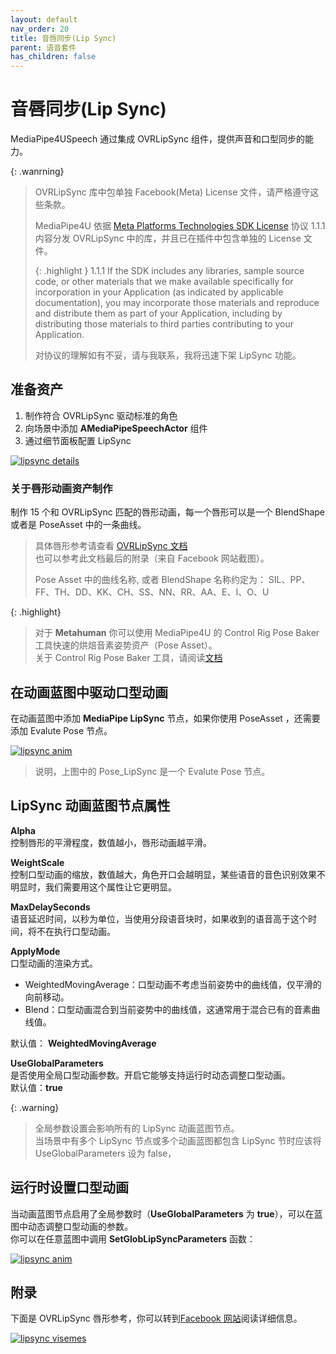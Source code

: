 ```yaml
---
layout: default
nav_order: 20
title: 音唇同步(Lip Sync)
parent: 语音套件
has_children: false
---
```


# 音唇同步(Lip Sync)

MediaPipe4USpeech 通过集成 OVRLipSync 组件，提供声音和口型同步的能力。   

{: .wanrning}
> OVRLipSync 库中包单独 Facebook(Meta) License 文件，请严格遵守这些条款。   
>        
> MediaPipe4U 依据 [Meta Platforms Technologies SDK License](https://developer.oculus.com/licenses/oculussdk/) 协议 1.1.1 内容分发 OVRLipSync 中的库，并且已在插件中包含单独的 License 文件。   
>
> <div markdown="block">   
> {: .highlight }   
> 1.1.1 If the SDK includes any libraries,
> sample source code, or other materials that we make available specifically for incorporation in your Application (as indicated by applicable documentation), 
> you may incorporate those materials and reproduce and distribute them as part of your Application, including by distributing those materials to third parties contributing to your Application.   
> </div>   
>   
> 对协议的理解如有不妥，请与我联系，我将迅速下架 LipSync 功能。


## 准备资产

1. 制作符合 OVRLipSync 驱动标准的角色   
1. 向场景中添加 **AMediaPipeSpeechActor** 组件
1. 通过细节面板配置 LipSync   

[![lipsync details](./images/lip_sync_details.jpg "lipsync details")](./images/lip_sync_details.jpg)

### 关于唇形动画资产制作   

制作 15 个和 OVRLipSync 匹配的唇形动画，每一个唇形可以是一个 BlendShape 或者是 PoseAsset 中的一条曲线。   
> 具体唇形参考请查看 [OVRLipSync 文档](https://developer.oculus.com/documentation/unity/audio-ovrlipsync-viseme-reference)   
> 也可以参考此文档最后的附录（来自 Facebook 网站截图）。   
>    
> Pose Asset 中的曲线名称, 或者 BlendShape 名称约定为： SIL、PP、FF、TH、DD、KK、CH、SS、NN、RR、AA、E、I、O、U   


{: .highlight}
> 对于 **Metahuman** 你可以使用 MediaPipe4U 的 Control Rig Pose Baker 工具快速的烘焙音素姿势资产（Pose Asset）。   
> 关于 Control Rig Pose Baker 工具，请阅读[文档](../ue_tools/control_rig_pose_baker.md)


## 在动画蓝图中驱动口型动画

在动画蓝图中添加 **MediaPipe LipSync** 节点，如果你使用 PoseAsset ，还需要添加 Evalute Pose 节点。

[![lipsync anim](./images/lip_sync_anim_blueprint.jpg "lipsync anim")](./images/lip_sync_anim_blueprint.jpg)

> 说明，上图中的 Pose_LipSync 是一个 Evalute Pose 节点。


## LipSync 动画蓝图节点属性

**Alpha**   
控制唇形的平滑程度，数值越小，唇形动画越平滑。

**WeightScale**   
控制口型动画的缩放，数值越大，角色开口会越明显，某些语音的音色识别效果不明显时，我们需要用这个属性让它更明显。

**MaxDelaySeconds**   
语音延迟时间，以秒为单位，当使用分段语音块时，如果收到的语音高于这个时间，将不在执行口型动画。

**ApplyMode**   
口型动画的渲染方式。
- WeightedMovingAverage：口型动画不考虑当前姿势中的曲线值，仅平滑的向前移动。
- Blend：口型动画混合到当前姿势中的曲线值，这通常用于混合已有的音素曲线值。   

默认值： **WeightedMovingAverage**   

**UseGlobalParameters**   
是否使用全局口型动画参数。开启它能够支持运行时动态调整口型动画。   
默认值：**true**

{: .warning}
> 全局参数设置会影响所有的 LipSync 动画蓝图节点。   
> 当场景中有多个 LipSync 节点或多个动画蓝图都包含 LipSync 节时应该将 UseGlobalParameters 设为 false，

## 运行时设置口型动画

当动画蓝图节点启用了全局参数时（**UseGlobalParameters** 为 **true**），可以在蓝图中动态调整口型动画的参数。   
你可以在任意蓝图中调用 **SetGlobLipSyncParameters** 函数：

[![lipsync anim](./images/lip_sync_set_global_params.jpg "lipsync anim")](./images/lip_sync_set_global_params.jpg)

## 附录

下面是 OVRLipSync 唇形参考，你可以转到[Facebook 网站](https://developer.oculus.com/documentation/unity/audio-ovrlipsync-viseme-reference)阅读详细信息。

[![lipsync visemes](./images/lip_sync_visemes.jpg "lipsync visemes")](./images/lip_sync_visemes.jpg)